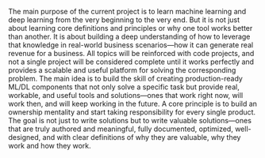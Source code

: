 The main purpose of the current project is to learn machine learning and deep learning from the very beginning to the very end. But it is not just about learning core definitions and principles or why one tool works better than another. It is about building a deep understanding of how to leverage that knowledge in real-world business scenarios—how it can generate real revenue for a business.
All topics will be reinforced with code projects, and not a single project will be considered complete until it works perfectly and provides a scalable and useful platform for solving the corresponding problem. The main idea is to build the skill of creating production-ready ML/DL components that not only solve a specific task but provide real, workable, and useful tools and solutions—ones that work right now, will work then, and will keep working in the future.
A core principle is to build an ownership mentality and start taking responsibility for every single product. The goal is not just to write solutions but to write valuable solutions—ones that are truly authored and meaningful, fully documented, optimized, well-designed, and with clear definitions of why they are valuable, why they work and how they work.